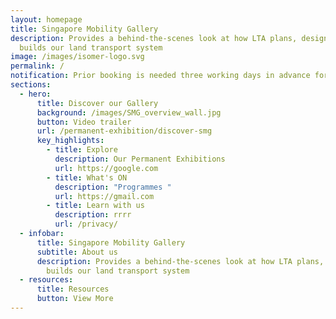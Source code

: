 ```yaml
---
layout: homepage
title: Singapore Mobility Gallery
description: Provides a behind-the-scenes look at how LTA plans, designs and
  builds our land transport system
image: /images/isomer-logo.svg
permalink: /
notification: Prior booking is needed three working days in advance for all visits.
sections:
  - hero:
      title: Discover our Gallery
      background: /images/SMG_overview_wall.jpg
      button: Video trailer
      url: /permanent-exhibition/discover-smg
      key_highlights:
        - title: Explore
          description: Our Permanent Exhibitions
          url: https://google.com
        - title: What's ON
          description: "Programmes "
          url: https://gmail.com
        - title: Learn with us
          description: rrrr
          url: /privacy/
  - infobar:
      title: Singapore Mobility Gallery
      subtitle: About us
      description: Provides a behind-the-scenes look at how LTA plans, designs and
        builds our land transport system
  - resources:
      title: Resources
      button: View More
---
```

